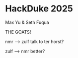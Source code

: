 # HackDuke 2025

Max Yu & Seth Fuqua

THE GOATS!



nmr --> zulf
talk to ter horst?

zulf --> nmr better?
